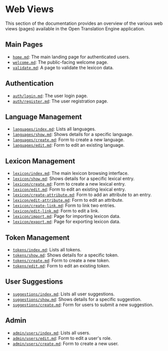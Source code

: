 # Web Views

This section of the documentation provides an overview of the various web views (pages) available in the Open Translation Engine application.

## Main Pages
- [`home.md`](home.md): The main landing page for authenticated users.
- [`welcome.md`](welcome.md): The public-facing welcome page.
- [`validate.md`](validate.md): A page to validate the lexicon data.

## Authentication
- [`auth/login.md`](auth/login.md): The user login page.
- [`auth/register.md`](auth/register.md): The user registration page.

## Language Management
- [`languages/index.md`](languages/index.md): Lists all languages.
- [`languages/show.md`](languages/show.md): Shows details for a specific language.
- [`languages/create.md`](languages/create.md): Form to create a new language.
- [`languages/edit.md`](languages/edit.md): Form to edit an existing language.

## Lexicon Management
- [`lexicon/index.md`](lexicon/index.md): The main lexicon browsing interface.
- [`lexicon/show.md`](lexicon/show.md): Shows details for a specific lexical entry.
- [`lexicon/create.md`](lexicon/create.md): Form to create a new lexical entry.
- [`lexicon/edit.md`](lexicon/edit.md): Form to edit an existing lexical entry.
- [`lexicon/create-attribute.md`](lexicon/create-attribute.md): Form to add an attribute to an entry.
- [`lexicon/edit-attribute.md`](lexicon/edit-attribute.md): Form to edit an attribute.
- [`lexicon/create-link.md`](lexicon/create-link.md): Form to link two entries.
- [`lexicon/edit-link.md`](lexicon/edit-link.md): Form to edit a link.
- [`lexicon/import.md`](lexicon/import.md): Page for importing lexicon data.
- [`lexicon/export.md`](lexicon/export.md): Page for exporting lexicon data.

## Token Management
- [`tokens/index.md`](tokens/index.md): Lists all tokens.
- [`tokens/show.md`](tokens/show.md): Shows details for a specific token.
- [`tokens/create.md`](tokens/create.md): Form to create a new token.
- [`tokens/edit.md`](tokens/edit.md): Form to edit an existing token.

## User Suggestions
- [`suggestions/index.md`](suggestions/index.md): Lists all user suggestions.
- [`suggestions/show.md`](suggestions/show.md): Shows details for a specific suggestion.
- [`suggestions/create.md`](suggestions/create.md): Form for users to submit a new suggestion.

## Admin
- [`admin/users/index.md`](admin/users/index.md): Lists all users.
- [`admin/users/edit.md`](admin/users/edit.md): Form to edit a user's role.
- [`admin/users/create.md`](admin/users/create.md): Form to create a new user.
